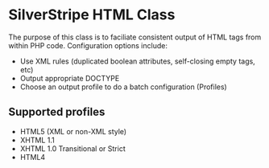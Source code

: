 # SilverStripe HTML Class

The purpose of this class is to faciliate consistent output of HTML tags from within PHP code. Configuration options include:

* Use XML rules (duplicated boolean attributes, self-closing empty tags, etc)
* Output appropriate DOCTYPE
* Choose an output profile to do a batch configuration (Profiles)

## Supported profiles

* HTML5 (XML or non-XML style)
* XHTML 1.1
* XHTML 1.0 Transitional or Strict
* HTML4
